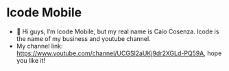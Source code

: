 # Icode Mobile

- 👋 Hi guys, I’m Icode Mobile, but my real name is Caio Cosenza. Icode is the name of my business and youtube channel.
- My channel link: https://www.youtube.com/channel/UCGSl2aUKj9dr2XGLd-PQ59A, hope you like it!
